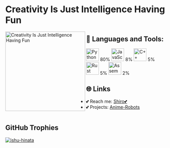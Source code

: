 <!-- GitHub Profile README -->

# Creativity Is Just Intelligence Having Fun

<img align="left" alt="Creativity Is Just Intelligence Having Fun" width="250" src="https://your-image-url-here.jpg">

## 🔧 Languages and Tools:
<p>
  <img src="https://img.icons8.com/color/48/000000/python.png" alt="Python" width="40" height="40"/> 80%
  <img src="https://img.icons8.com/color/48/000000/javascript.png" alt="JavaScript" width="40" height="40"/> 8%
  <img src="https://img.icons8.com/color/48/000000/c-plus-plus-logo.png" alt="C++" width="40" height="40"/> 5%
  <img src="https://img.icons8.com/color/48/000000/rust.png" alt="Rust" width="40" height="40"/> 5%
  <img src="https://img.icons8.com/color/48/000000/assembly.png" alt="Assembly" width="40" height="40"/> 2%
</p>

## 🌐 Links
- 💕 Reach me: [Shiro💕](https://t.me/Maid_Robot)
- 💕 Projects: [Anime-Robots](https://t.me/AnimeRobots)

<p>
  <a href="https://twitter.com/" target="_blank"><img src="https://img.shields.io/twitter/follow/?logo=twitter&style=for-the-badge" alt="" /></a>
</p>

## GitHub Trophies
<p align="left">
  <a href="https://github.com/ryo-ma/github-profile-trophy"><img src="https://github-profile-trophy.vercel.app/?username=ishu-hinata" alt="ishu-hinata" /></a>
</p>
